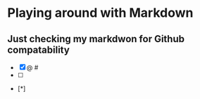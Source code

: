 #  Playing around with Markdown
## Just checking my markdwon for Github compatability

- [x] @ #
- [ ]
- [*]
